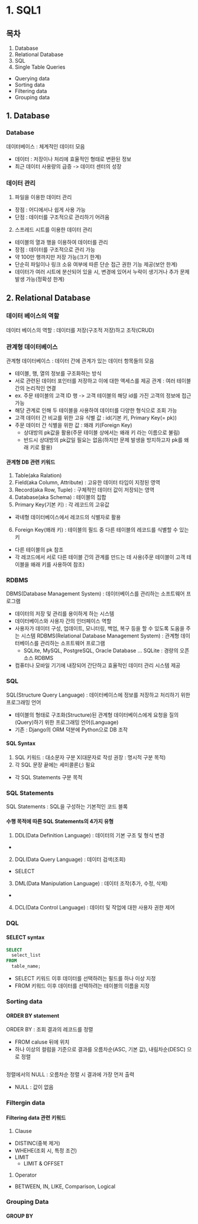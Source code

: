 # 1. SQL1

## 목차
1. Database
2. Relational Database
3. SQL
4. Single Table Queries
- Querying data
- Sorting data
- Filtering data
- Grouping data

## 1. Database

### Database
데이터베이스 : 체계적인 데이터 모음
- 데이터 : 저장이나 처리에 효율적인 형태로 변환된 정보
- 최근 데이터 사용량의 급증 -> 데이터 센터의 성장

### 데이터 관리
1. 파일을 이용한 데이터 관리
- 장점 : 어디에서나 쉽게 사용 가능
- 단점 : 데이터를 구조적으로 관리하기 어려움
2. 스프레드 시트를 이용한 데이터 관리
- 테이블의 열과 행을 이용하여 데이터를 관리
- 장점 : 데이터를 구조적으로 관리 가능
- 약 100만 행까지만 저장 가능(크기 한계)
- 단순히 파일이나 링크 소유 여부에 따른 단순 접근 권한 기능 제공(보안 한계)
- 데이터가 여러 시트에 분산되어 있을 시, 변경에 있어서 누락이 생기거나 추가 문제 발생 가능(정확성 한계)

## 2. Relational Database

### 데이터 베이스의 역할
데이터 베이스의 역할 : 데이터를 저장(구조적 저장)하고 조작(CRUD)

### 관계형 데이터베이스
관계형 데이터베이스 : 데이터 간에 관계가 있는 데이터 항목들의 모음
- 테이블, 행, 열의 정보를 구조화하는 방식
- 서로 관련된 데이터 포인터를 저장하고 이에 대한 액세스를 제공
관계 : 여러 테이블 간의 논리적인 연결
- ex. 주문 테이블의 고객 ID 행 -> 고객 테이블의 해당 id를 가진 고객의 정보에 접근 가능
- 해당 관계로 인해 두 테이블을 사용하여 데이터를 다양한 형식으로 조회 가능
- 고객 데이터 간 비교를 위한 고유 식별 값 : id(기본 키, Primary Key(= pk))
- 주문 데이터 간 식별을 위한 값 : 왜래 키(Foreign Key)
  - 상대방의 pk값을 활용(주문 테이블 상에서는 왜래 키 라는 이름으로 불림)
  - 반드시 상대방의 pk값일 필요는 없음(하지만 문제 발생을 방지하고자 pk를 왜래 키로 활용)
#### 관계형 DB 관련 키워드
1. Table(aka Ralation)
2. Field(aka Column, Attribute) : 고유한 데이터 타입이 지정된 영역
3. Record(aka Row, Tuple) : 구체적인 데이터 값이 저장되는 영역
4. Database(aka Schema) : 테이블의 집합
5. Primary Key(기본 키) : 각 레코드의  고유값
- 곽녜형 데이터베이스에서 레코드의 식별자로 활용
6. Foreign Key(왜래 키) : 테이블의 필드 중 다른 테이블의 레코드를 식별할 수 있는 키
- 다른 테이블의 pk 참조
- 각 레코드에서 서로 다른 테이블 간의 관계를 만드는 데 사용(주문 테이블이 고객 테이블을 왜래 키를 사용하여 참조)

### RDBMS
DBMS(Database Management System) : 데이터베이스를 관리하는 소프트웨어 프로그램
- 데이터의 저장 및 관리를 용이하게 하는 시스템
- 데이터베이스와 사용자 간의 인터페이스 역할
- 사용자가 데이터 구성, 업데이트, 모니터링, 백업, 복구 등을 할 수 있도록 도움을 주는 시스템
RDBMS(Relational Database Management System) : 관계형 데이터베이스를 관리하는 소프트웨어 프로그램 
  - SQLite, MySQL, PostgreSQL, Oracle Database ...
SQLite : 경량의 오픈 소스 RDBMS
- 컴퓨터나 모바일 기기에 내장되어 간단하고 효율적인 데이터 관리 시스템 제공
### SQL
SQL(Structure Query Language) : 데이터베이스에 정보를 저장하고 처리하기 위한 프로그래밍 언어
- 테이블의 형태로 구조화(Structure)된 관계형 데이터베이스에게 요청을 질의(Query)하기 위한 프로그래밍 언어(Language)
- 기존 : Django의 ORM 덕분에 Python으로 DB 조작
#### SQL Syntax
1. SQL 키워드 : 대소문자 구분 X(대문자로 작성 권장 : 명시적 구분 목적)
2. 각 SQL 문장 끝에는 세미콜론(;) 필요
- 각 SQL Statements 구분 목적

### SQL Statements
SQL Statements : SQL을 구성하는 기본적인 코드 블록

#### 수행 목적에 따른 SQL Statements의 4가지 유형
1. DDL(Data Definition Language) : 데이터의 기본 구조 및 형식 변경
- 
2. DQL(Data Query Language) : 데이터 검색(조회)
- SELECT
3. DML(Data Manipulation Language) : 데이터 조작(추가, 수정, 삭제)
- 
4. DCL(Data Control Language) : 데이터 및 작업에 대한 사용자 권한 제어


### DQL
#### SELECT syntax
```sql
SELECT
  select_list
FROM
  table_name;
```
- SELECT 키워드 이후 데이터를 선택하려는 필드를 하나 이상 지정
- FROM 키워드 이후 데이터를 선택하려는 테이블의 이름을 지정

### Sorting data
#### ORDER BY statement
ORDER BY : 조회 결과의 레코드를 정렬
- FROM caluse 뒤에 위치
- 하나 이상의 컬럼을 기준으로 결과를 오름차순(ASC, 기본 값), 내림차순(DESC) 으로 정렬
```sql

```
정렬에서의 NULL : 오름차순 정렬 시 결과에 가장 먼저 출력
- NULL : 값이 없음
### Filtergin data
#### Filtering data 관련 키워드
1. Clause
- DISTINC(중복 제거)
- WHEHE(조회 시, 특정 조건)
- LIMIT
  - LIMIT & OFFSET
1. Operator
- BETWEEN, IN, LIKE, Comparison, Logical

### Grouping Data
#### GROUP BY